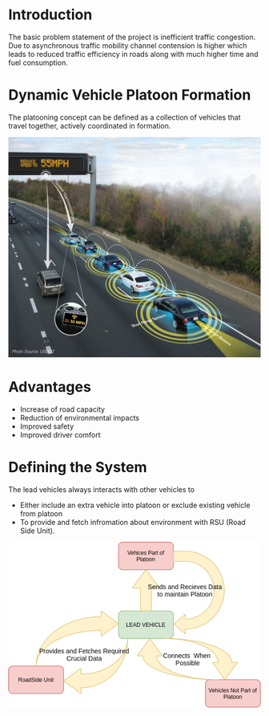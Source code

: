 # Introduction

The basic problem statement of the project is inefficient traffic congestion. Due to asynchronous traffic mobility channel contension is higher which leads to reduced traffic efficiency in roads along with much higher time and fuel consumption.

# Dynamic Vehicle Platoon Formation

The platooning concept can be defined as a collection of vehicles
that travel together, actively coordinated in formation.

<img src = "Platooning_Back_022414_Final_noTpye.jpg" alt = "Platooning Image">

# Advantages

* Increase of road capacity
* Reduction of environmental impacts
* Improved safety
* Improved driver comfort

# Defining the System

The lead vehicles always interacts with other vehicles to 
* Either include an extra vehicle into platoon or exclude existing vehicle from platoon
* To provide and fetch infromation about environment with RSU (Road Side Unit).
<img src = "SDLC.png" alt = "System"> 
